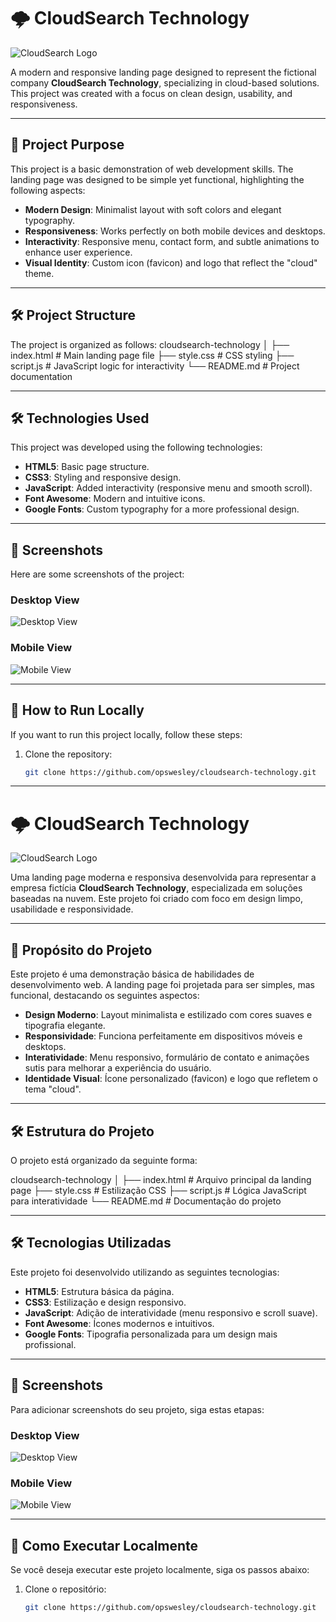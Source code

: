 # 🌩️ CloudSearch Technology
![CloudSearch Logo](https://cdn-icons-png.flaticon.com/128/3222/3222798.png)

A modern and responsive landing page designed to represent the fictional company **CloudSearch Technology**, specializing in cloud-based solutions. This project was created with a focus on clean design, usability, and responsiveness.

---

## 🌟 Project Purpose

This project is a basic demonstration of web development skills. The landing page was designed to be simple yet functional, highlighting the following aspects:

- **Modern Design**: Minimalist layout with soft colors and elegant typography.
- **Responsiveness**: Works perfectly on both mobile devices and desktops.
- **Interactivity**: Responsive menu, contact form, and subtle animations to enhance user experience.
- **Visual Identity**: Custom icon (favicon) and logo that reflect the "cloud" theme.

---

## 🛠️ Project Structure

The project is organized as follows:
cloudsearch-technology
│
├── index.html # Main landing page file
├── style.css # CSS styling
├── script.js # JavaScript logic for interactivity
└── README.md # Project documentation


---

## 🛠️ Technologies Used

This project was developed using the following technologies:

- **HTML5**: Basic page structure.
- **CSS3**: Styling and responsive design.
- **JavaScript**: Added interactivity (responsive menu and smooth scroll).
- **Font Awesome**: Modern and intuitive icons.
- **Google Fonts**: Custom typography for a more professional design.

---

## 📸 Screenshots

Here are some screenshots of the project:

### Desktop View
![Desktop View](https://i.postimg.cc/QNbd7PmY/image.png)

### Mobile View
![Mobile View](https://i.postimg.cc/MKvdRkxz/image.png)

---

## 🚀 How to Run Locally

If you want to run this project locally, follow these steps:

1. Clone the repository:
   ```bash
   git clone https://github.com/opswesley/cloudsearch-technology.git


---


# 🌩️ CloudSearch Technology

![CloudSearch Logo](https://cdn-icons-png.flaticon.com/128/3222/3222798.png)

Uma landing page moderna e responsiva desenvolvida para representar a empresa fictícia **CloudSearch Technology**, especializada em soluções baseadas na nuvem. Este projeto foi criado com foco em design limpo, usabilidade e responsividade.

---

## 🌟 Propósito do Projeto

Este projeto é uma demonstração básica de habilidades de desenvolvimento web. A landing page foi projetada para ser simples, mas funcional, destacando os seguintes aspectos:

- **Design Moderno**: Layout minimalista e estilizado com cores suaves e tipografia elegante.
- **Responsividade**: Funciona perfeitamente em dispositivos móveis e desktops.
- **Interatividade**: Menu responsivo, formulário de contato e animações sutis para melhorar a experiência do usuário.
- **Identidade Visual**: Ícone personalizado (favicon) e logo que refletem o tema "cloud".

---

## 🛠️ Estrutura do Projeto

O projeto está organizado da seguinte forma:

cloudsearch-technology
│
├── index.html # Arquivo principal da landing page
├── style.css # Estilização CSS
├── script.js # Lógica JavaScript para interatividade
└── README.md # Documentação do projeto


---

## 🛠️ Tecnologias Utilizadas

Este projeto foi desenvolvido utilizando as seguintes tecnologias:

- **HTML5**: Estrutura básica da página.
- **CSS3**: Estilização e design responsivo.
- **JavaScript**: Adição de interatividade (menu responsivo e scroll suave).
- **Font Awesome**: Ícones modernos e intuitivos.
- **Google Fonts**: Tipografia personalizada para um design mais profissional.

---

## 📸 Screenshots

Para adicionar screenshots do seu projeto, siga estas etapas:

### Desktop View
![Desktop View](https://i.postimg.cc/QNbd7PmY/image.png)

### Mobile View
![Mobile View](https://i.postimg.cc/MKvdRkxz/image.png)

---

## 🚀 Como Executar Localmente

Se você deseja executar este projeto localmente, siga os passos abaixo:

1. Clone o repositório:
   ```bash
   git clone https://github.com/opswesley/cloudsearch-technology.git